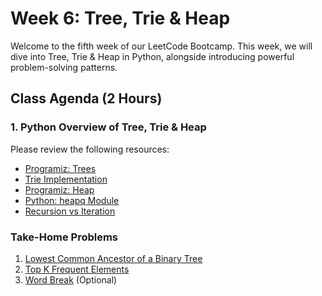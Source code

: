 # Week 6: Tree, Trie & Heap

Welcome to the fifth week of our LeetCode Bootcamp. This week, we will dive into Tree, Trie & Heap in Python, alongside introducing powerful problem-solving patterns.

## Class Agenda (2 Hours)

### 1. Python Overview of Tree, Trie & Heap

Please review the following resources:

- [Programiz: Trees](https://www.programiz.com/dsa/trees)
- [Trie Implementation](https://www.aleksandrhovhannisyan.com/blog/python-trie-data-structure/)
- [Programiz: Heap](https://www.programiz.com/dsa/heap-data-structure)
- [Python: heapq Module](https://docs.python.org/3/library/heapq.html)
- [Recursion vs Iteration](https://clouddevs.com/python/recursion-and-iteration/)

### Take-Home Problems

1. [Lowest Common Ancestor of a Binary Tree](https://leetcode.com/problems/lowest-common-ancestor-of-a-binary-tree/description/)
2. [Top K Frequent Elements](https://leetcode.com/problems/top-k-frequent-elements/description/?envType=problem-list-v2&envId=heap-priority-queue)
3. [Word Break](https://leetcode.com/problems/word-break/editorial/?envType=problem-list-v2&envId=trie) (Optional)
